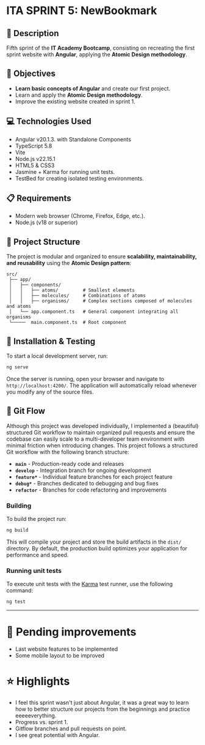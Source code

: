 
# ITA SPRINT 5: NewBookmark

## 📄 Description

Fifth sprint of the **IT Academy Bootcamp**, consisting on recreating the first sprint website with **Angular**, applying the  **Atomic Design methodology**.



## 🎯 Objectives

- **Learn basic concepts of Angular** and create our first project.  
- Learn and apply the **Atomic Design methodology**.  
- Improve the existing website created in sprint 1.



## 💻 Technologies Used

- Angular v20.1.3. with Standalone Components
- TypeScript 5.8
- Vite
- Node.js v22.15.1
- HTML5 & CSS3
- Jasmine + Karma for running unit tests.
- TestBed for creating isolated testing environments.



## 📋 Requirements

- Modern web browser (Chrome, Firefox, Edge, etc.).
- Node.js (v18 or superior)


## 📁 Project Structure

The project is modular and organized to ensure **scalability, maintainability, and reusability** using the **Atomic Design pattern**:

```
src/
 ├── app/
 │   ├── components/
 │   │   ├── atoms/         # Smallest elements
 │   │   ├── molecules/     # Combinations of atoms
 │   │   ├── organisms/     # Complex sections composed of molecules and atoms 
 │   └── app.component.ts   # General component integrating all organisms
 └─────  main.component.ts  # Root component
```

## 🧪 Installation & Testing

To start a local development server, run:

```bash
ng serve
```

Once the server is running, open your browser and navigate to `http://localhost:4200/`. The application will automatically reload whenever you modify any of the source files.



## 🔀 Git Flow

Although this project was developed individually, I implemented a (beautiful) structured Git workflow to maintain organized pull requests and ensure the codebase can easily scale to a multi-developer team environment with minimal friction when introducing changes. 
This project follows a structured Git workflow with the following branch structure:

- **`main`** - Production-ready code and releases
- **`develop`** - Integration branch for ongoing development
- **`feature*`** - Individual feature branches for each project feature
- **`debug*`** - Branches dedicated to debugging and bug fixes
- **`refactor`** - Branches for code refactoring and improvements



### Building

To build the project run:

```bash
ng build
```

This will compile your project and store the build artifacts in the `dist/` directory. By default, the production build optimizes your application for performance and speed.

### Running unit tests

To execute unit tests with the [Karma](https://karma-runner.github.io) test runner, use the following command:

```bash
ng test
```


---

# 🚧 Pending improvements
- Last website features to be implemented
- Some mobile layout to be improved


# ⭐ Highlights
- I feel this sprint wasn't just about Angular, it was a great way to learn how to better structure our projects from the beginnings and practice eeeeeverything.
- Progress vs. sprint 1.
- Gitflow branches and pull requests on point.
- I see great potential with Angular.
